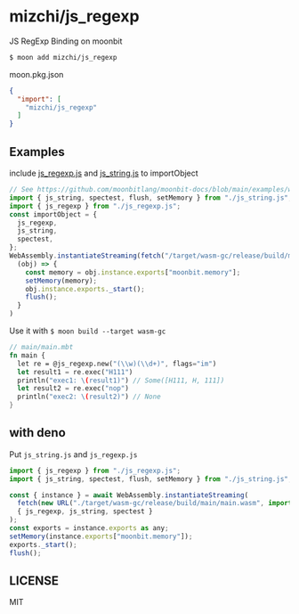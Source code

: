 # mizchi/js_regexp

JS RegExp Binding on moonbit

```bash
$ moon add mizchi/js_regexp
```

moon.pkg.json

```json
{
  "import": [
    "mizchi/js_regexp"
  ]
}
```

## Examples

include [js_regexp.js](./js_regexp.js) and [js_string.js](./js_string.js) to importObject

```js
// See https://github.com/moonbitlang/moonbit-docs/blob/main/examples/wasm-gc/index.html
import { js_string, spectest, flush, setMemory } from "./js_string.js";
import { js_regexp } from "./js_regexp.js";
const importObject = {
  js_regexp,
  js_string,
  spectest,
};
WebAssembly.instantiateStreaming(fetch("/target/wasm-gc/release/build/main/main.wasm"), importObject).then(
  (obj) => {
    const memory = obj.instance.exports["moonbit.memory"];
    setMemory(memory);
    obj.instance.exports._start();
    flush();
  }
)
```

Use it with `$ moon build --target wasm-gc`

```rust
// main/main.mbt
fn main {
  let re = @js_regexp.new("(\\w)(\\d+)", flags="im")
  let result1 = re.exec("H111")
  println("exec1: \(result1)") // Some([H111, H, 111])
  let result2 = re.exec("nop")
  println("exec2: \(result2)") // None
}
```

## with deno

Put `js_string.js` and `js_regexp.js`

```js
import { js_regexp } from "./js_regexp.js";
import { js_string, spectest, flush, setMemory } from "./js_string.js";

const { instance } = await WebAssembly.instantiateStreaming(
  fetch(new URL("./target/wasm-gc/release/build/main/main.wasm", import.meta.url)),
  { js_regexp, js_string, spectest }
);
const exports = instance.exports as any;
setMemory(instance.exports["moonbit.memory"]);
exports._start();
flush();
```

## LICENSE

MIT
